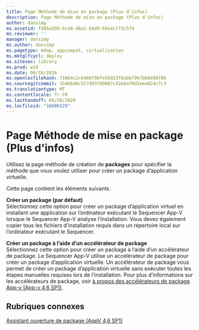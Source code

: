 ```yaml
---
title: Page Méthode de mise en package (Plus d'infos)
description: Page Méthode de mise en package (Plus d'infos)
author: dansimp
ms.assetid: f405a293-bcd4-48a1-b4d9-b5e4cf73c5f4
ms.reviewer: ''
manager: dansimp
ms.author: dansimp
ms.pagetype: mdop, appcompat, virtualization
ms.mktglfcycl: deploy
ms.sitesec: library
ms.prod: w10
ms.date: 06/16/2016
ms.openlocfilehash: f1064c2c646879bfe5b923f0abb7967b68496f06
ms.sourcegitcommit: 354664bc527d93f80687cd2eba70d1eea024c7c3
ms.translationtype: MT
ms.contentlocale: fr-FR
ms.lasthandoff: 06/26/2020
ms.locfileid: "10806529"
---
```

# Page Méthode de mise en package (Plus d'infos)


Utilisez la page méthode de création de **packages** pour spécifier la méthode que vous voulez utiliser pour créer un package d’application virtuelle.

Cette page contient les éléments suivants.

<a href="" id="create-package--default-"></a>**Créer un package (par défaut)**  
Sélectionnez cette option pour créer un package d’application virtuel en installant une application sur l’ordinateur exécutant le Sequencer App-V lorsque le Sequencer App-V analyse l’installation. Vous devez également copier tous les fichiers d’installation requis dans un répertoire local sur l’ordinateur exécutant le Sequencer.

<a href="" id="create-package-using-a-package-accelerator"></a>**Créer un package à l’aide d’un accélérateur de package**  
Sélectionnez cette option pour créer un package à l’aide d’un accélérateur de package. Le Sequencer App-V utilise un accélérateur de package pour créer un package d’application virtuelle. Un accélérateur de package vous permet de créer un package d’application virtuelle sans exécuter toutes les étapes manuelles requises lors de l’installation. Pour plus d’informations sur les accélérateurs de package, voir [à propos des accélérateurs de package App-v (App-v 4,6 SP1)](about-app-v-package-accelerators--app-v-46-sp1-.md).

## Rubriques connexes


[Assistant ouverture de package (AppV 4,6 SP1)](open-package-wizard---appv-46-sp1-.md)

 

 





